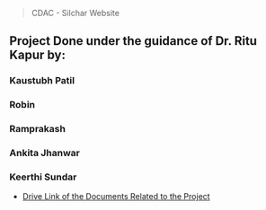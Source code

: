 > CDAC - Silchar Website

## Project Done under the guidance of Dr. Ritu Kapur by:

### Kaustubh Patil
### Robin
### Ramprakash
### Ankita Jhanwar
### Keerthi Sundar

- [Drive Link of the Documents Related to the Project](https://drive.google.com/drive/folders/1WyCfEThO6_CyGBndXXPW_Tu5BEdaj3yL)
